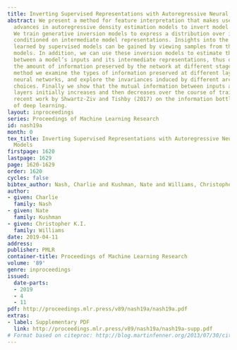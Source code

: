 ```yaml
---
title: Inverting Supervised Representations with Autoregressive Neural Density Models
abstract: We present a method for feature interpretation that makes use of recent
  advances in autoregressive density estimation models to invert model representations.
  We train generative inversion models to express a distribution over input features
  conditioned on intermediate model representations. Insights into the invariances
  learned by supervised models can be gained by viewing samples from these inversion
  models. In addition, we can use these inversion models to estimate the mutual information
  between a model’s inputs and its intermediate representations, thus quantifying
  the amount of information preserved by the network at different stages. Using this
  method we examine the types of information preserved at different layers of convolutional
  neural networks, and explore the invariances induced by different architectural
  choices. Finally we show that the mutual information between inputs and network
  layers initially increases and then decreases over the course of training, supporting
  recent work by Shwartz-Ziv and Tishby (2017) on the information bottleneck theory
  of deep learning.
layout: inproceedings
series: Proceedings of Machine Learning Research
id: nash19a
month: 0
tex_title: Inverting Supervised Representations with Autoregressive Neural Density
  Models
firstpage: 1620
lastpage: 1629
page: 1620-1629
order: 1620
cycles: false
bibtex_author: Nash, Charlie and Kushman, Nate and Williams, Christopher K.I.
author:
- given: Charlie
  family: Nash
- given: Nate
  family: Kushman
- given: Christopher K.I.
  family: Williams
date: 2019-04-11
address: 
publisher: PMLR
container-title: Proceedings of Machine Learning Research
volume: '89'
genre: inproceedings
issued:
  date-parts:
  - 2019
  - 4
  - 11
pdf: http://proceedings.mlr.press/v89/nash19a/nash19a.pdf
extras:
- label: Supplementary PDF
  link: http://proceedings.mlr.press/v89/nash19a/nash19a-supp.pdf
# Format based on citeproc: http://blog.martinfenner.org/2013/07/30/citeproc-yaml-for-bibliographies/
---
```

